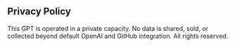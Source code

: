 ## Privacy Policy

This GPT is operated in a private capacity. No data is shared, sold, or collected beyond default OpenAI and GitHub integration. All rights reserved.
